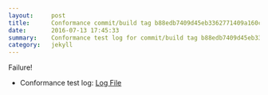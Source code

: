 ```yaml
---
layout:     post
title:      Conformance commit/build tag b88edb7409d45eb3362771409a160c392e925438
date:       2016-07-13 17:45:33
summary:    Conformance test log for commit/build tag b88edb7409d45eb3362771409a160c392e925438.
category:   jekyll
---
```


Failure!

- Conformance test log: [Log File](http://s3-us-west-2.amazonaws.com/kraken-e2e-logs/conformance/kraken_b88edb7409d45eb3362771409a160c392e925438/build-log.txt)
